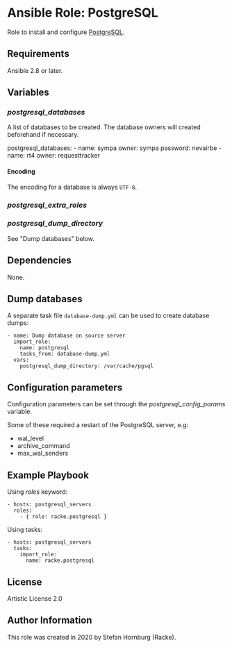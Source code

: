 # Ansible Role: PostgreSQL

Role to install and configure [PostgreSQL](https://www.postgresql.org/).

## Requirements

Ansible 2.8 or later.

## Variables

### *postgresql_databases*

A list of databases to be created. The database owners will created
beforehand if necessary.

  postgresql_databases:
    - name: sympa
      owner: sympa
      password: nevairbe
    - name: rt4
      owner: requesttracker

#### Encoding

The encoding for a database is always `UTF-8`.

### *postgresql_extra_roles*

### *postgresql_dump_directory*

See "Dump databases" below.

## Dependencies

None.

## Dump databases

A separate task file `database-dump.yml` can be used to create database
dumps:

    - name: Dump database on source server
      import_role:
        name: postgresql
        tasks_from: database-dump.yml
      vars:
        postgresql_dump_directory: /var/cache/pgsql

## Configuration parameters

Configuration parameters can be set through the *postgresql_config_params*
variable.

Some of these required a restart of the PostgreSQL server, e.g:

  * wal_level
  * archive_command
  * max_wal_senders

## Example Playbook

Using *roles* keyword:

    - hosts: postgresql_servers
      roles:
        - { role: racke.postgresql }

Using tasks:

    - hosts: postgresql_servers
      tasks:
        import_role:
          name: racke.postgresql

## License

Artistic License 2.0

## Author Information

This role was created in 2020 by Stefan Hornburg (Racke).
